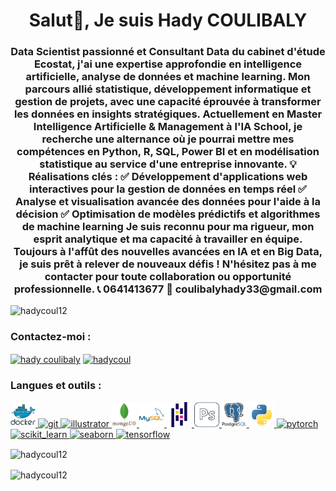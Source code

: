 <h1 align="center">Salut👋, Je suis Hady COULIBALY</h1>
<h3 align="center">Data Scientist passionné et Consultant Data du cabinet d'étude Ecostat, j'ai une expertise approfondie en intelligence artificielle, analyse de données et machine learning. Mon parcours allié statistique, développement informatique et gestion de projets, avec une capacité éprouvée à transformer les données en insights stratégiques. Actuellement en Master Intelligence Artificielle & Management à l'IA School, je recherche une alternance où je pourrai mettre mes compétences en Python, R, SQL, Power BI et en modélisation statistique au service d'une entreprise innovante. 💡 Réalisations clés : ✅ Développement d'applications web interactives pour la gestion de données en temps réel ✅ Analyse et visualisation avancée des données pour l'aide à la décision ✅ Optimisation de modèles prédictifs et algorithmes de machine learning Je suis reconnu pour ma rigueur, mon esprit analytique et ma capacité à travailler en équipe. Toujours à l'affût des nouvelles avancées en IA et en Big Data, je suis prêt à relever de nouveaux défis ! N'hésitez pas à me contacter pour toute collaboration ou opportunité professionnelle. 📞 0641413677 📩 coulibalyhady33@gmail.com</h3>

<p align="left"> <img src="https://komarev.com/ghpvc/?username=hadycoul12&label=Profile%20views&color=0e75b6&style=flat" alt="hadycoul12" /> </p>

<h3 align="left">Contactez-moi :</h3>
<p align="left">
<a href="https://linkedin.com/in/hady coulibaly" target="blank"><img align="center" src="https://raw.githubusercontent.com/rahuldkjain/github-profile-readme-generator/master/src/images/icons/Social/linked-in-alt.svg" alt="hady coulibaly" height="30" width="40" /></a>
<a href="https://discord.gg/hadycoul" target="blank"><img align="center" src="https://raw.githubusercontent.com/rahuldkjain/github-profile-readme-generator/master/src/images/icons/Social/discord.svg" alt="hadycoul" height="30" width="40" /></a>
</p>

<h3 align="left">Langues et outils :</h3>
<p align="left"> <a href="https://www.docker.com/" target="_blank" rel="noreferrer"> <img src="https://raw.githubusercontent.com/devicons/devicon/master/icons/docker/docker-original-wordmark.svg" alt="docker" width="40" height="40"/> </a> <a href="https://git-scm.com/" target="_blank" rel="noreferrer"> <img src="https://www.vectorlogo.zone/logos/git-scm/git-scm-icon.svg" alt="git" width="40" height="40"/> </a> <a href="https://www.adobe.com/in/products/illustrator.html" target="_blank" rel="noreferrer"> <img src="https://www.vectorlogo.zone/logos/adobe_illustrator/adobe_illustrator-icon.svg" alt="illustrator" width="40" height="40"/> </a> <a href="https://www.mongodb.com/" target="_blank" rel="noreferrer"> <img src="https://raw.githubusercontent.com/devicons/devicon/master/icons/mongodb/mongodb-original-wordmark.svg" alt="mongodb" width="40" height="40"/> </a> <a href="https://www.mysql.com/" target="_blank" rel="noreferrer"> <img src="https://raw.githubusercontent.com/devicons/devicon/master/icons/mysql/mysql-original-wordmark.svg" alt="mysql" width="40" height="40"/> </a> <a href="https://pandas.pydata.org/" target="_blank" rel="noreferrer"> <img src="https://raw.githubusercontent.com/devicons/devicon/2ae2a900d2f041da66e950e4d48052658d850630/icons/pandas/pandas-original.svg" alt="pandas" width="40" height="40"/> </a> <a href="https://www.photoshop.com/en" target="_blank" rel="noreferrer"> <img src="https://raw.githubusercontent.com/devicons/devicon/master/icons/photoshop/photoshop-line.svg" alt="photoshop" width="40" height="40"/> </a> <a href="https://www.postgresql.org" target="_blank" rel="noreferrer"> <img src="https://raw.githubusercontent.com/devicons/devicon/master/icons/postgresql/postgresql-original-wordmark.svg" alt="postgresql" width="40" height="40"/> </a> <a href="https://www.python.org" target="_blank" rel="noreferrer"> <img src="https://raw.githubusercontent.com/devicons/devicon/master/icons/python/python-original.svg" alt="python" width="40" height="40"/> </a> <a href="https://pytorch.org/" target="_blank" rel="noreferrer"> <img src="https://www.vectorlogo.zone/logos/pytorch/pytorch-icon.svg" alt="pytorch" width="40" height="40"/> </a> <a href="https://scikit-learn.org/" target="_blank" rel="noreferrer"> <img src="https://upload.wikimedia.org/wikipedia/commons/0/05/Scikit_learn_logo_small.svg" alt="scikit_learn" width="40" height="40"/> </a> <a href="https://seaborn.pydata.org/" target="_blank" rel="noreferrer"> <img src="https://seaborn.pydata.org/_images/logo-mark-lightbg.svg" alt="seaborn" width="40" height="40"/> </a> <a href="https://www.tensorflow.org" target="_blank" rel="noreferrer"> <img src="https://www.vectorlogo.zone/logos/tensorflow/tensorflow-icon.svg" alt="tensorflow" width="40" height="40"/> </a> </p>

<p><img align="center" src="https://github-readme-stats.vercel.app/api/top-langs?username=hadycoul12&show_icons=true&locale=en&layout=compact" alt="hadycoul12" /></p>

<p><img align="center" src="https://github-readme-streak-stats.herokuapp.com/?user=hadycoul12&" alt="hadycoul12" /></p>
